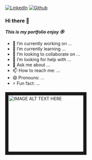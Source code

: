 [![LinkedIn][linkedin-shield]][linkedin-url]
[![Github][github-shield]][github-url]


### Hi there 👋

***This is my portfolio enjoy 🏵️***

- 🔭 I’m currently working on ...
- 🌱 I’m currently learning ...
- 👯 I’m looking to collaborate on ...
- 🤔 I’m looking for help with ...
- 💬 Ask me about ...
- 📫 How to reach me: ...
- 😄 Pronouns: ...
- ⚡ Fun fact: ...

<a href="http://www.youtube.com/watch?feature=player_embedded&v=YOUTUBE_VIDEO_ID_HERE
" target="_blank"><img src="http://img.youtube.com/vi/feNQwFnJf08/0.jpg" 
alt="IMAGE ALT TEXT HERE" width="240" height="180" border="10" /></a>

[linkedin-shield]: https://img.shields.io/badge/-LinkedIn-black.svg?logoColor=blue?style=for-the-badge&logo=linkedin
[linkedin-url]: https://linkedin.com/in/rubenjimenezavila

[github-shield]: https://img.shields.io/badge/-Twitter-black.svg?style=for-the-badge&logo=github&colorB=555
[github-url]: https://github.com/Ruben-Jim

[youtube-shield]: http://img.shields.io/badge/-Youtube-black.svg?style=for-the-badge&logo=youtubeR=1000
